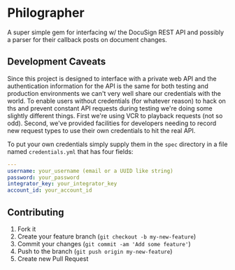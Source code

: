 Philographer
============

A super simple gem for interfacing w/ the DocuSign REST API and possibly a parser for their callback posts on document changes.

## Development Caveats

Since this project is designed to interface with a private web API and the
authentication information for the API is the same for both testing and
production environments we can't very well share our credentials with the world.
To enable users without credentials (for whatever reason) to hack on ths and
prevent constant API requests during testing we're doing some slightly different
things. First we're using VCR to playback requests (not so odd). Second, we've
provided facilities for developers needing to record new request types to use
their own credentials to hit the real API.

To put your own credentials simply supply them in the ```spec``` directory in
a file named ```credentials.yml``` that has four fields:

```yaml
---
username: your_username (email or a UUID like string)
password: your_password
integrator_key: your_integrator_key
account_id: your_account_id
```

## Contributing

1. Fork it
2. Create your feature branch (`git checkout -b my-new-feature`)
3. Commit your changes (`git commit -am 'Add some feature'`)
4. Push to the branch (`git push origin my-new-feature`)
5. Create new Pull Request
